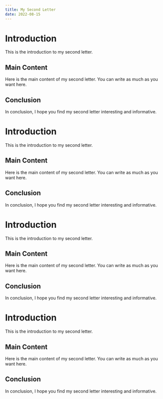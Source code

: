 ```yaml
---
title: My Second Letter
date: 2022-08-15
---
```


# Introduction

This is the introduction to my second letter.

## Main Content

Here is the main content of my second letter. You can write as much as you want here.

## Conclusion

In conclusion, I hope you find my second letter interesting and informative.

# Introduction

This is the introduction to my second letter.

## Main Content

Here is the main content of my second letter. You can write as much as you want here.

## Conclusion

In conclusion, I hope you find my second letter interesting and informative.

# Introduction

This is the introduction to my second letter.

## Main Content

Here is the main content of my second letter. You can write as much as you want here.

## Conclusion

In conclusion, I hope you find my second letter interesting and informative.

# Introduction

This is the introduction to my second letter.

## Main Content

Here is the main content of my second letter. You can write as much as you want here.

## Conclusion

In conclusion, I hope you find my second letter interesting and informative.



